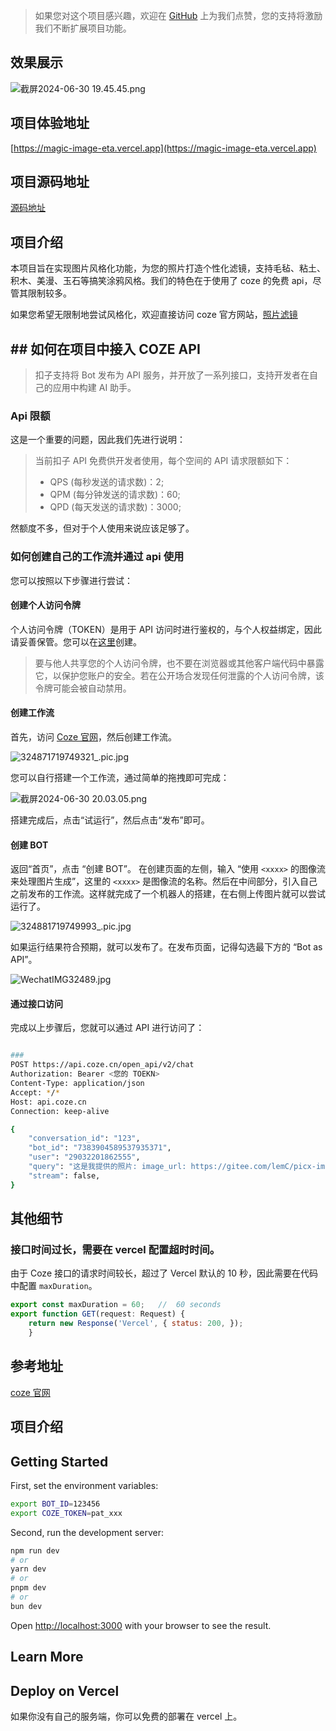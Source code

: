 >如果您对这个项目感兴趣，欢迎在 [GitHub](https://github.com/mamumu123/magic-image) 上为我们点赞，您的支持将激励我们不断扩展项目功能。

## 效果展示

![截屏2024-06-30 19.45.45.png](https://p6-juejin.byteimg.com/tos-cn-i-k3u1fbpfcp/a595b6e5ee974d348275924f415bb975~tplv-k3u1fbpfcp-jj-mark:0:0:0:0:q75.image#?w=1404&h=1604&s=2041164&e=png&b=f7cfd5)

## 项目体验地址
[https://magic-image-eta.vercel.app](https://magic-image-eta.vercel.app)

## 项目源码地址
[源码地址](https://github.com/mamumu123/magic-image)

## 项目介绍
本项目旨在实现图片风格化功能，为您的照片打造个性化滤镜，支持毛毡、粘土、积木、美漫、玉石等搞笑涂鸦风格。我们的特色在于使用了 coze 的免费 api，尽管其限制较多。

如果您希望无限制地尝试风格化，欢迎直接访问 coze 官方网站，[照片滤镜](https://www.coze.cn/space/7347875527422099475/bot/7383904589537935371)




## ## 如何在项目中接入 COZE API
> 扣子支持将 Bot 发布为 API 服务，并开放了一系列接口，支持开发者在自己的应用中构建 AI 助手。


### Api 限额
这是一个重要的问题，因此我们先进行说明：

> 当前扣子 API 免费供开发者使用，每个空间的 API 请求限额如下：
> -   QPS (每秒发送的请求数)：2;
> -   QPM (每分钟发送的请求数)：60;
> -   QPD (每天发送的请求数)：3000;

然额度不多，但对于个人使用来说应该足够了。


### 如何创建自己的工作流并通过 api 使用
您可以按照以下步骤进行尝试：

#### 创建个人访问令牌
个人访问令牌（TOKEN）是用于 API 访问时进行鉴权的，与个人权益绑定，因此请妥善保管。您可以在[这里](https://www.coze.cn/open/api)创建。

> 要与他人共享您的个人访问令牌，也不要在浏览器或其他客户端代码中暴露它，以保护您账户的安全。若在公开场合发现任何泄露的个人访问令牌，该令牌可能会被自动禁用。



#### 创建工作流
首先，访问 [Coze 官网](https://www.coze.cn/)，然后创建工作流。

![324871719749321_.pic.jpg](https://p3-juejin.byteimg.com/tos-cn-i-k3u1fbpfcp/bdaf673e4d5c40e693e7f0dd3d8e8171~tplv-k3u1fbpfcp-jj-mark:0:0:0:0:q75.image#?w=3254&h=932&s=217195&e=jpg&b=f3f3f5)


您可以自行搭建一个工作流，通过简单的拖拽即可完成：

![截屏2024-06-30 20.03.05.png](https://p3-juejin.byteimg.com/tos-cn-i-k3u1fbpfcp/98b3c221e7c6462d864ac64648ba5779~tplv-k3u1fbpfcp-jj-mark:0:0:0:0:q75.image#?w=3046&h=1578&s=453238&e=png&b=f2f3f5)

搭建完成后，点击“试运行”，然后点击“发布”即可。

#### 创建 BOT
返回“首页”，点击 “创建 BOT”。
在创建页面的左侧，输入 “使用 `<xxxx>` 的图像流来处理图片生成”，这里的 `<xxxx>` 是图像流的名称。然后在中间部分，引入自己之前发布的工作流。这样就完成了一个机器人的搭建，在右侧上传图片就可以尝试运行了。

![324881719749993_.pic.jpg](https://p9-juejin.byteimg.com/tos-cn-i-k3u1fbpfcp/b4f193ff008b43d68280302f7b4a0f4e~tplv-k3u1fbpfcp-jj-mark:0:0:0:0:q75.image#?w=3326&h=1786&s=378651&e=jpg&b=fafafa)

如果运行结果符合预期，就可以发布了。在发布页面，记得勾选最下方的 “Bot as API”。

![WechatIMG32489.jpg](https://p6-juejin.byteimg.com/tos-cn-i-k3u1fbpfcp/59c349cfb2bc4de4b8a4e83d0225d7b4~tplv-k3u1fbpfcp-jj-mark:0:0:0:0:q75.image#?w=3240&h=1740&s=311324&e=jpg&b=f7f6fb)

#### 通过接口访问

完成以上步骤后，您就可以通过 API 进行访问了：

```bash

### 
POST https://api.coze.cn/open_api/v2/chat
Authorization: Bearer <您的 TOEKN>
Content-Type: application/json
Accept: */*
Host: api.coze.cn
Connection: keep-alive

{
    "conversation_id": "123",
    "bot_id": "7383904589537935371",
    "user": "29032201862555",
    "query": "这是我提供的照片: image_url: https://gitee.com/lemC/picx-images-hosting/raw/master/WechatIMG32460.1aov3aqb5w.jpg, style_id: 0",
    "stream": false,
}
```


## 其他细节

### 接口时间过长，需要在 vercel 配置超时时间。

由于 Coze 接口的请求时间较长，超过了 Vercel 默认的 10 秒，因此需要在代码中配置 `maxDuration`。

```js
export const maxDuration = 60;   //  60 seconds
export function GET(request: Request) { 
    return new Response('Vercel', { status: 200, });
    }
```

## 参考地址

[coze 官网](https://www.coze.cn/home)



## 项目介绍

## Getting Started

First, set the environment variables:

```bash
export BOT_ID=123456
export COZE_TOKEN=pat_xxx
```

Second, run the development server:

```bash
npm run dev
# or
yarn dev
# or
pnpm dev
# or
bun dev
```

Open [http://localhost:3000](http://localhost:3000) with your browser to see the result.

## Learn More

## Deploy on Vercel
如果你没有自己的服务端，你可以免费的部署在 vercel 上。

